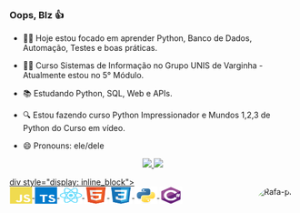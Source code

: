 ### Oops, Blz 👍

- 👨‍💻 Hoje estou focado em aprender Python, Banco de Dados, Automação, Testes e boas práticas. 

- 👨‍🎓 Curso Sistemas de Informação no Grupo UNIS de Varginha - Atualmente estou no 5° Módulo.

- 📚 Estudando Python, SQL, Web e APIs.

- 🔍 Estou fazendo curso Python Impressionador e Mundos 1,2,3 de Python do Curso em vídeo.

- 😄 Pronouns: ele/dele


<div align="center">
  <a href="https://github.com/vincytarsis">
  <img height="180em" src="https://github-readme-stats.vercel.app/api?username=vincytarsis&show_icons=true&theme=dark&include_all_commits=true&count_private=true"/>
  <img height="180em" src="https://github-readme-stats.vercel.app/api/top-langs/?username=vincytarsis&layout=compact&langs_count=7&theme=dark"/>
</div>

  div style="display: inline_block"><br>
  <img align="center" alt="Rafa-Js" height="30" width="40" src="https://raw.githubusercontent.com/devicons/devicon/master/icons/javascript/javascript-plain.svg">
  <img align="center" alt="Rafa-Ts" height="30" width="40" src="https://raw.githubusercontent.com/devicons/devicon/master/icons/typescript/typescript-plain.svg">
  <img align="center" alt="Rafa-React" height="30" width="40" src="https://raw.githubusercontent.com/devicons/devicon/master/icons/react/react-original.svg">
  <img align="center" alt="Rafa-HTML" height="30" width="40" src="https://raw.githubusercontent.com/devicons/devicon/master/icons/html5/html5-original.svg">
  <img align="center" alt="Rafa-CSS" height="30" width="40" src="https://raw.githubusercontent.com/devicons/devicon/master/icons/css3/css3-original.svg">
  <img align="center" alt="Rafa-Python" height="30" width="40" src="https://raw.githubusercontent.com/devicons/devicon/master/icons/python/python-original.svg">
  <img align="center" alt="Rafa-Csharp" height="30" width="40" src="https://raw.githubusercontent.com/devicons/devicon/master/icons/csharp/csharp-original.svg">
  <img align="right" alt="Rafa-pic" height="150" style="border-radius:50px;" src="https://media.discordapp.net/attachments/639956127056134178/890373478988013628/Publicacoes_Instagram_1_1.png?width=676&height=676">
</div>
